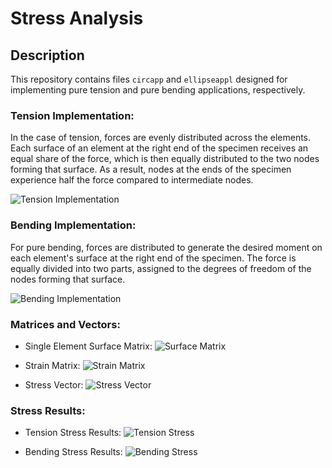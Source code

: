 # Stress Analysis

## Description

This repository contains files `circapp` and `ellipseappl` designed for implementing pure tension and pure bending applications, respectively.

### Tension Implementation:

In the case of tension, forces are evenly distributed across the elements. Each surface of an element at the right end of the specimen receives an equal share of the force, which is then equally distributed to the two nodes forming that surface. As a result, nodes at the ends of the specimen experience half the force compared to intermediate nodes.

![Tension Implementation](https://github.com/Vasilisdi/stress-analysis/assets/24864439/78fa486f-0074-4224-82d2-28f171b03579)

### Bending Implementation:

For pure bending, forces are distributed to generate the desired moment on each element's surface at the right end of the specimen. The force is equally divided into two parts, assigned to the degrees of freedom of the nodes forming that surface.

![Bending Implementation](https://github.com/Vasilisdi/stress-analysis/assets/24864439/be1e1195-187c-467e-8be2-dc4c422c7ecb)

### Matrices and Vectors:

- Single Element Surface Matrix:
  ![Surface Matrix](https://github.com/Vasilisdi/stress-analysis/assets/24864439/539c355c-1bb0-4b16-b688-a302a6ab8fb8)

- Strain Matrix:
  ![Strain Matrix](https://github.com/Vasilisdi/stress-analysis/assets/24864439/56c96ba8-d18c-48ff-a0d7-580748b1dd23)

- Stress Vector:
  ![Stress Vector](https://github.com/Vasilisdi/stress-analysis/assets/24864439/6b314317-fb9c-4ff3-bf62-aaf1469d0a82)

### Stress Results:

- Tension Stress Results:
  ![Tension Stress](https://github.com/Vasilisdi/stress-analysis/assets/24864439/30add36f-6de3-465b-8683-eb2e7caa844e)

- Bending Stress Results:
  ![Bending Stress](https://github.com/Vasilisdi/stress-analysis/assets/24864439/30add36f-6de3-465b-8683-eb2e7caa844e)


